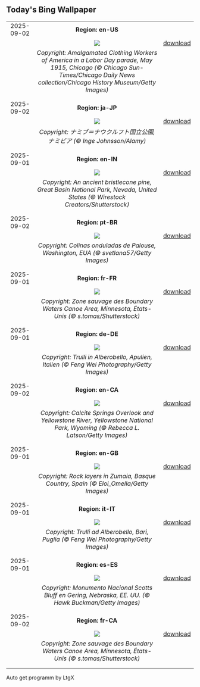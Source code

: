 ## Today's Bing Wallpaper
|      |      |      |
| :----: | :----: | :----: |
|2025-09-02|**Region: en-US**||
||![](https://www.bing.com/th?id=OHR.LaborDayChicago_EN-US3947410593_UHD.jpg&pid=hp&w=1152&h=648&rs=1&c=4)| [download](https://www.bing.com/th?id=OHR.LaborDayChicago_EN-US3947410593_UHD.jpg)|
||*Copyright: Amalgamated Clothing Workers of America in a Labor Day parade, May 1915, Chicago (© Chicago Sun-Times/Chicago Daily News collection/Chicago History Museum/Getty Images)*
||
|||
|2025-09-02|**Region: ja-JP**||
||![](https://www.bing.com/th?id=OHR.DeadvleiTrees_JA-JP5847596989_UHD.jpg&pid=hp&w=1152&h=648&rs=1&c=4)| [download](https://www.bing.com/th?id=OHR.DeadvleiTrees_JA-JP5847596989_UHD.jpg)|
||*Copyright: ナミブ＝ナウクルフト国立公園, ナミビア (© Inge Johnsson/Alamy)*
||
|||
|2025-09-01|**Region: en-IN**||
||![](https://www.bing.com/th?id=OHR.PerseidsPine_EN-IN9650707879_UHD.jpg&pid=hp&w=1152&h=648&rs=1&c=4)| [download](https://www.bing.com/th?id=OHR.PerseidsPine_EN-IN9650707879_UHD.jpg)|
||*Copyright: An ancient bristlecone pine, Great Basin National Park, Nevada, United States (© Wirestock Creators/Shutterstock)*
||
|||
|2025-09-02|**Region: pt-BR**||
||![](https://www.bing.com/th?id=OHR.PalouseWA_PT-BR8269290462_UHD.jpg&pid=hp&w=1152&h=648&rs=1&c=4)| [download](https://www.bing.com/th?id=OHR.PalouseWA_PT-BR8269290462_UHD.jpg)|
||*Copyright: Colinas onduladas de Palouse, Washington, EUA (© svetlana57/Getty Images)*
||
|||
|2025-09-01|**Region: fr-FR**||
||![](https://www.bing.com/th?id=OHR.MinnesotaWaters_FR-FR7608099826_UHD.jpg&pid=hp&w=1152&h=648&rs=1&c=4)| [download](https://www.bing.com/th?id=OHR.MinnesotaWaters_FR-FR7608099826_UHD.jpg)|
||*Copyright: Zone sauvage des Boundary Waters Canoe Area, Minnesota, États-Unis (© s.tomas/Shutterstock)*
||
|||
|2025-09-01|**Region: de-DE**||
||![](https://www.bing.com/th?id=OHR.TrulliHouses_DE-DE2753356790_UHD.jpg&pid=hp&w=1152&h=648&rs=1&c=4)| [download](https://www.bing.com/th?id=OHR.TrulliHouses_DE-DE2753356790_UHD.jpg)|
||*Copyright: Trulli in Alberobello, Apulien, Italien (© Feng Wei Photography/Getty Images)*
||
|||
|2025-09-02|**Region: en-CA**||
||![](https://www.bing.com/th?id=OHR.YellowstoneRiver_EN-CA9627036432_UHD.jpg&pid=hp&w=1152&h=648&rs=1&c=4)| [download](https://www.bing.com/th?id=OHR.YellowstoneRiver_EN-CA9627036432_UHD.jpg)|
||*Copyright: Calcite Springs Overlook and Yellowstone River, Yellowstone National Park, Wyoming (© Rebecca L. Latson/Getty Images)*
||
|||
|2025-09-01|**Region: en-GB**||
||![](https://www.bing.com/th?id=OHR.GipuzcoaSummer_EN-GB2818544324_UHD.jpg&pid=hp&w=1152&h=648&rs=1&c=4)| [download](https://www.bing.com/th?id=OHR.GipuzcoaSummer_EN-GB2818544324_UHD.jpg)|
||*Copyright: Rock layers in Zumaia, Basque Country, Spain (© Eloi_Omella/Getty Images)*
||
|||
|2025-09-01|**Region: it-IT**||
||![](https://www.bing.com/th?id=OHR.TrulliHouses_IT-IT0120917493_UHD.jpg&pid=hp&w=1152&h=648&rs=1&c=4)| [download](https://www.bing.com/th?id=OHR.TrulliHouses_IT-IT0120917493_UHD.jpg)|
||*Copyright: Trulli ad Alberobello, Bari, Puglia (© Feng Wei Photography/Getty Images)*
||
|||
|2025-09-01|**Region: es-ES**||
||![](https://www.bing.com/th?id=OHR.ScottsBluff_ES-ES9472248274_UHD.jpg&pid=hp&w=1152&h=648&rs=1&c=4)| [download](https://www.bing.com/th?id=OHR.ScottsBluff_ES-ES9472248274_UHD.jpg)|
||*Copyright: Monumento Nacional Scotts Bluff en Gering, Nebraska, EE. UU. (© Hawk Buckman/Getty Images)*
||
|||
|2025-09-02|**Region: fr-CA**||
||![](https://www.bing.com/th?id=OHR.MinnesotaWaters_FR-CA2747659631_UHD.jpg&pid=hp&w=1152&h=648&rs=1&c=4)| [download](https://www.bing.com/th?id=OHR.MinnesotaWaters_FR-CA2747659631_UHD.jpg)|
||*Copyright: Zone sauvage des Boundary Waters Canoe Area, Minnesota, États-Unis (© s.tomas/Shutterstock)*
||
|||

Auto get programm by LtgX
